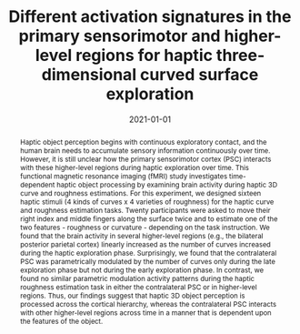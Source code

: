 ---
title: "Different activation signatures in the primary sensorimotor and higher-level regions for haptic three-dimensional curved surface exploration"
date: 2021-01-01
authors_string: Jiajia Yang, Peter Molfese, Yinghua Yu, Daniel Handwerker, Gang Chen, Paul Taylor, Yoshimichi Ejima, Jinglong Wu, Peter Bandettini
authors:
   - Jiajia Yang
   - Peter Molfese
   - Yinghua Yu
   - Daniel Handwerker
   - Gang Chen
   - Paul Taylor
   - Yoshimichi Ejima
   - Jinglong Wu
   - Peter Bandettini
author_ids:
   - peter_molfese
   - daniel_handwerker
   - peter_bandettini
journal: 'NeuroImage'
volume: 231
issue: 
pages: 117754
book_title: ''
publisher: 'Elsevier BV'
abstract: 'Haptic object perception begins with continuous exploratory contact, and the human brain needs to accumulate sensory information continuously over time. However, it is still unclear how the primary sensorimotor cortex (PSC) interacts with these higher-level regions during haptic exploration over time. This functional magnetic resonance imaging (fMRI) study investigates time-dependent haptic object processing by examining brain activity during haptic 3D curve and roughness estimations. For this experiment, we designed sixteen haptic stimuli (4 kinds of curves x 4 varieties of roughness) for the haptic curve and roughness estimation tasks. Twenty participants were asked to move their right index and middle fingers along the surface twice and to estimate one of the two features - roughness or curvature - depending on the task instruction. We found that the brain activity in several higher-level regions (e.g., the bilateral posterior parietal cortex) linearly increased as the number of curves increased during the haptic exploration phase. Surprisingly, we found that the contralateral PSC was parametrically modulated by the number of curves only during the late exploration phase but not during the early exploration phase. In contrast, we found no similar parametric modulation activity patterns during the haptic roughness estimation task in either the contralateral PSC or in higher-level regions. Thus, our findings suggest that haptic 3D object perception is processed across the cortical hierarchy, whereas the contralateral PSC interacts with other higher-level regions across time in a manner that is dependent upon the features of the object.'
project_id: 
paper_url: 
doi: 10.1016/j.neuroimage.2021.117754
data_loc: 'https://openneuro.org/datasets/ds003466/versions/1.1.1'
code_loc: ''
file: '/assets/publications//assets/publications/'
file_name: '/assets/publications/'
type: journal_article
pub_str: ' (2021) NeuroImage 231: 117754'
layout: publication 
---